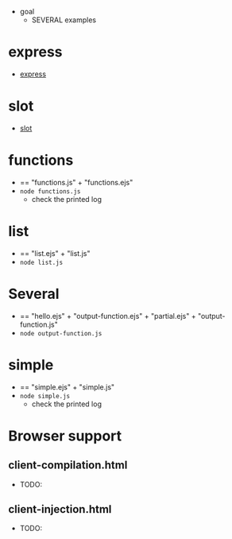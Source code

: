 * goal
  * SEVERAL examples

# express
* [express](express)

# slot
* [slot](slot)

# functions
* == "functions.js" + "functions.ejs"
* `node functions.js`
  * check the printed log

# list
* == "list.ejs" + "list.js"
* `node list.js`

# Several
* == "hello.ejs" + "output-function.ejs" + "partial.ejs" + "output-function.js"
* `node output-function.js`

# simple
* == "simple.ejs" + "simple.js"
* `node simple.js`
  * check the printed log

# Browser support
## client-compilation.html
* TODO:
## client-injection.html
* TODO: